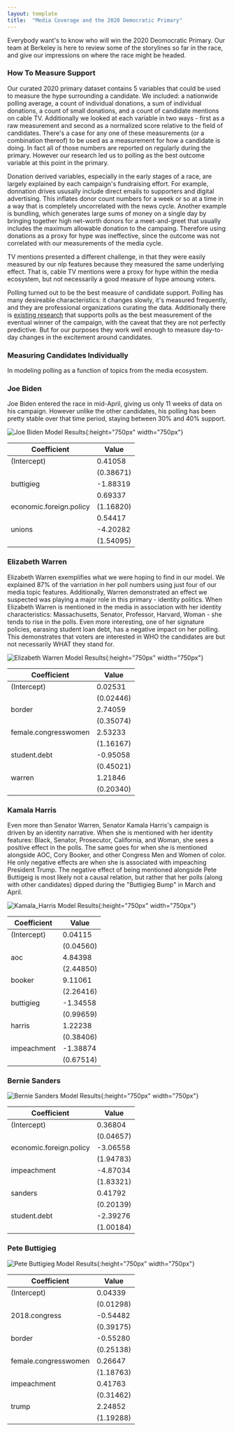```yaml
---
layout: template
title:  "Media Coverage and the 2020 Democratic Primary"
---
```


Everybody want's to know who will win the 2020 Deomocratic Primary. Our team at Berkeley is here to review some of the storylines so far in the race, and give our impressions on where the race might be headed.


### How To Measure Support

Our curated 2020 primary dataset contains 5 variables that could be used to measure the hype surrounding a candidate. We included: a nationwide polling average, a count of individual donations, a sum of individual donations, a count of small donations, and a count of candidate mentions on cable TV. Additionally we looked at each variable in two ways - first as a raw measurement and second as a normalized score relative to the field of candidates. There's a case for any one of these measurements (or a combination thereof) to be used as a measurement for how a candidate is doing. In fact all of those numbers are reported on regularly during the primary. However our research led us to polling as the best outcome variable at this point in the primary. 

Donation derived variables, especially in the early stages of a race, are largely explained by each campaign's fundraising effort. For example, donnation drives ususally include direct emails to supporters and digital advertising. This inflates donor count numbers for a week or so at a time in a way that is completely uncorrelated with the news cycle. Another example is bundling, which generates large sums of money on a single day by bringing together high net-worth donors for a meet-and-greet that usually includes the maximum allowable donation to the campaing. Therefore using donations as a proxy for hype was ineffective, since the outcome was not correlated with our measurements of the media cycle.

TV mentions presented a different challenge, in that they were easily measured by our nlp features because they measured the same underlying effect. That is, cable TV mentions were a proxy for hype within the media ecosystem, but not necessarily a good measure of hype amoung voters.

Polling turned out to be the best measure of candidate support. Polling has many desireable characteristics: it changes slowly, it's measured frequently, and they are professional organizations curating the data. Additionally there is [existing research](https://fivethirtyeight.com/features/we-analyzed-40-years-of-primary-polls-even-early-on-theyre-fairly-predictive/) that supports polls as the best measurement of the eventual winner of the campaign, with the caveat that they are not perfectly predictive. But for our purposes they work well enough to measure day-to-day changes in the excitement around candidates.

### Measuring Candidates Individually

In modeling polling as a function of topics from the media ecosystem.

### Joe Biden

Joe Biden entered the race in mid-April, giving us only 11 weeks of data on his campaign. However unlike the other candidates, his polling has been pretty stable over that time period, staying between 30% and 40% support. 

![Joe Biden Model Results]({{site.baseurl}}/biden_model.png){:height="750px" width="750px"} <br/> 

|Coefficient                           |Value        |
|--------------------------------------|-------------|
|(Intercept)                           |0.41058      |
|                                      |(0.38671)    |
|buttigieg                             |-1.88319     |
|                                      |0.69337      |
|economic.foreign.policy               |(1.16820)    |
|                                      |0.54417      |
|unions                                |-4.20282     |
|                                      |(1.54095)    |

### Elizabeth Warren

Elizabeth Warren exemplifies what we were hoping to find in our model. We explained 87% of the varriation in her poll numbers using just four of our media topic features. Additionally, Warren demonstrated an effect we suspected was playing a major role in this primary - identity politics. When Elizabeth Warren is mentioned in the media in association with her identity characteristics: Massachusetts, Senator, Professor, Harvard, Woman - she tends to rise in the polls. Even more interesting, one of her signature policies, earasing student loan debt, has a negative impact on her polling. This demonstrates that voters are interested in WHO the candidates are but not necessarily WHAT they stand for.

![Elizabeth Warren Model Results]({{site.baseurl}}/warren_model.png){:height="750px" width="750px"} <br/> 

|Coefficient                           |Value        |
|--------------------------------------|-------------|
|(Intercept)                           |0.02531      |
|                                      |(0.02446)    |
|border                                |2.74059      |
|                                      |(0.35074)    |
|female.congresswomen                  |2.53233      |
|                                      |(1.16167)    |
|student.debt                          |-0.95058     |
|                                      |(0.45021)    |
|warren                                |1.21846      |
|                                      |(0.20340)    |

### Kamala Harris

Even more than Senator Warren, Senator Kamala Harris's campaign is driven by an identity narrative. When she is mentioned with her identity features: Black, Senator, Prosecutor, California, and Woman, she sees a positive effect in the polls. The same goes for when she is mentioned alongside AOC, Cory Booker, and other Congress Men and Women of color. He only negative effects are when she is associated with impeaching President Trump. The negative effect of being mentioned alongside Pete Buttigeig is most likely not a causal relation, but rather that her polls (along with other candidates) dipped during the "Buttigieg Bump" in March and April.

![Kamala_Harris Model Results]({{site.baseurl}}/harris_model.png){:height="750px" width="750px"} <br/> 

|Coefficient                           |Value        |
|--------------------------------------|-------------|
|(Intercept)                           |0.04115      |
|                                      |(0.04560)    |
|aoc                                   |4.84398      |
|                                      |(2.44850)    |
|booker                                |9.11061      |
|                                      |(2.26416)    |
|buttigieg                             |-1.34558     |
|                                      |(0.99659)    |
|harris                                |1.22238      |
|                                      |(0.38406)    |
|impeachment                           |-1.38874     |
|                                      |(0.67514)    |

### Bernie Sanders

![Bernie Sanders Model Results]({{site.baseurl}}/sanders_model.png){:height="750px" width="750px"} <br/> 

|Coefficient                           |Value        |
|--------------------------------------|-------------|
|(Intercept)                           |0.36804      |
|                                      |(0.04657)    |
|economic.foreign.policy               |-3.06558     |
|                                      |(1.94783)    |
|impeachment                           |-4.87034     |
|                                      |(1.83321)    |
|sanders                               |0.41792      |
|                                      |(0.20139)    |
|student.debt                          |-2.39276     |
|                                      |(1.00184)    |

### Pete Buttigieg

![Pete Buttigieg Model Results]({{site.baseurl}}/buttigieg_model.png){:height="750px" width="750px"} <br/> 

|Coefficient                           |Value        |
|--------------------------------------|-------------|
|(Intercept)                           |0.04339      |
|                                      |(0.01298)    |
|2018.congress                         |-0.54482     |
|                                      |(0.39175)    |
|border                                |-0.55280     |
|                                      |(0.25138)    |
|female.congresswomen                  |0.26647      |
|                                      |(1.18763)    |
|impeachment                           |0.41763      |
|                                      |(0.31462)    |
|trump                                 |2.24852      |
|                                      |(1.19288)    |
